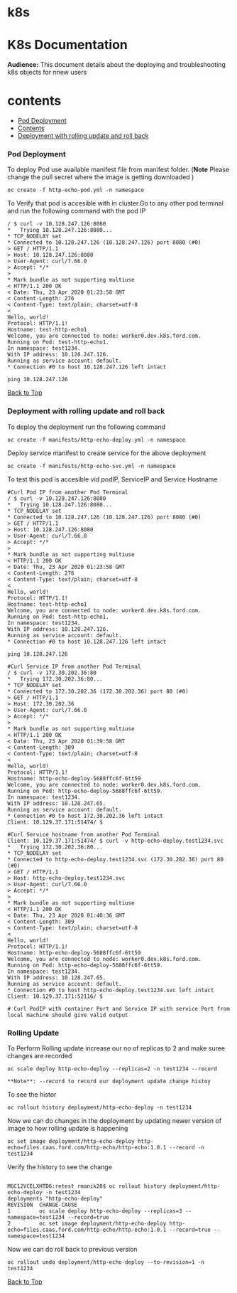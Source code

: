 # k8s
# **K8s Documentation**

**Audience:** This document details about the deploying and troubleshooting k8s objects for nnew users

# contents

- [Pod Deployment](#pod-deployment)
- [Contents](#contents)
- [Deployment with rolling update and roll back](#deployment-with-rolling-update-and-roll-back)






### Pod Deployment

To deploy Pod use available manifest file from manifest folder. (**Note** Please change the pull secret where the image is getting downloaded )

```
oc create -f http-echo-pod.yml -n namespace
```

To Verify that pod is accesible with in cluster.Go to any other pod terminal and run the following command with the pod IP

```
/ $ curl -v 10.128.247.126:8080
*   Trying 10.128.247.126:8080...
* TCP_NODELAY set
* Connected to 10.128.247.126 (10.128.247.126) port 8080 (#0)
> GET / HTTP/1.1
> Host: 10.128.247.126:8080
> User-Agent: curl/7.66.0
> Accept: */*
>
* Mark bundle as not supporting multiuse
< HTTP/1.1 200 OK
< Date: Thu, 23 Apr 2020 01:23:58 GMT
< Content-Length: 276
< Content-Type: text/plain; charset=utf-8
<
Hello, world!
Protocol: HTTP/1.1!
Hostname: test-http-echo1
Welcome, you are connected to node: worker0.dev.k8s.ford.com.
Running on Pod: test-http-echo1.
In namespace: test1234.
With IP address: 10.128.247.126.
Running as service account: default.
* Connection #0 to host 10.128.247.126 left intact
```
```
ping 10.128.247.126

```


[Back to Top](#contents)


### Deployment with rolling update and roll back

To deploy the deployment run the following command

```
oc create -f manifests/http-echo-deploy.yml -n namespace

```
Deploy service manifest to create service for the above deployment

```
oc create -f manifests/http-echo-svc.yml -n namespace

```

To test this pod is accesible vid podIP, ServiceIP and Service Hostname

```
#Curl Pod IP from another Pod Terminal
/ $ curl -v 10.128.247.126:8080
*   Trying 10.128.247.126:8080...
* TCP_NODELAY set
* Connected to 10.128.247.126 (10.128.247.126) port 8080 (#0)
> GET / HTTP/1.1
> Host: 10.128.247.126:8080
> User-Agent: curl/7.66.0
> Accept: */*
>
* Mark bundle as not supporting multiuse
< HTTP/1.1 200 OK
< Date: Thu, 23 Apr 2020 01:23:58 GMT
< Content-Length: 276
< Content-Type: text/plain; charset=utf-8
<
Hello, world!
Protocol: HTTP/1.1!
Hostname: test-http-echo1
Welcome, you are connected to node: worker0.dev.k8s.ford.com.
Running on Pod: test-http-echo1.
In namespace: test1234.
With IP address: 10.128.247.126.
Running as service account: default.
* Connection #0 to host 10.128.247.126 left intact
```
```
ping 10.128.247.126

```

```
#Curl Service IP from another Pod Terminal
/ $ curl -v 172.30.202.36:80
*   Trying 172.30.202.36:80...
* TCP_NODELAY set
* Connected to 172.30.202.36 (172.30.202.36) port 80 (#0)
> GET / HTTP/1.1
> Host: 172.30.202.36
> User-Agent: curl/7.66.0
> Accept: */*
>
* Mark bundle as not supporting multiuse
< HTTP/1.1 200 OK
< Date: Thu, 23 Apr 2020 01:39:58 GMT
< Content-Length: 309
< Content-Type: text/plain; charset=utf-8
<
Hello, world!
Protocol: HTTP/1.1!
Hostname: http-echo-deploy-5688ffc6f-6tt59
Welcome, you are connected to node: worker0.dev.k8s.ford.com.
Running on Pod: http-echo-deploy-5688ffc6f-6tt59.
In namespace: test1234.
With IP address: 10.128.247.65.
Running as service account: default.
* Connection #0 to host 172.30.202.36 left intact
Client: 10.129.37.171:51474/ $
```
```
#Curl Service hostname from another Pod Terminal
Client: 10.129.37.171:51474/ $ curl -v http-echo-deploy.test1234.svc
*   Trying 172.30.202.36:80...
* TCP_NODELAY set
* Connected to http-echo-deploy.test1234.svc (172.30.202.36) port 80 (#0)
> GET / HTTP/1.1
> Host: http-echo-deploy.test1234.svc
> User-Agent: curl/7.66.0
> Accept: */*
>
* Mark bundle as not supporting multiuse
< HTTP/1.1 200 OK
< Date: Thu, 23 Apr 2020 01:40:36 GMT
< Content-Length: 309
< Content-Type: text/plain; charset=utf-8
<
Hello, world!
Protocol: HTTP/1.1!
Hostname: http-echo-deploy-5688ffc6f-6tt59
Welcome, you are connected to node: worker0.dev.k8s.ford.com.
Running on Pod: http-echo-deploy-5688ffc6f-6tt59.
In namespace: test1234.
With IP address: 10.128.247.65.
Running as service account: default.
* Connection #0 to host http-echo-deploy.test1234.svc left intact
Client: 10.129.37.171:52116/ $
```
```
# Curl PodIP with container Port and Service IP with service Port from local machine should give valid output
```

### Rolling Update

To Perform Rolling update increase our no of replicas to 2 and make suree changes are recorded

 ```
 oc scale deploy http-echo-deploy --replicas=2 -n test1234 --record
 
 **Note**: --record to record our deployment update change histoy
 ```
 To see the histor
 
 ```
 oc rollout history deployment/http-echo-deploy -n test1234
 ```
 
 Now we can do changes in the deployment by updating newer version of image to how rolling update is happening
 

```
oc set image deployment/http-echo-deploy http-echo=files.caas.ford.com/http-echo/http-echo:1.0.1 --record -n test1234
```
Verify the history to see the change

```

MGC12VCELXHTD6:retest rmanik20$ oc rollout history deployment/http-echo-deploy -n test1234
deployments "http-echo-deploy"
REVISION  CHANGE-CAUSE
1         oc scale deploy http-echo-deploy --replicas=3 --namespace=test1234 --record=true
2         oc set image deployment/http-echo-deploy http-echo=files.caas.ford.com/http-echo/http-echo:1.0.1 --record=true --namespace=test1234

```

Now we can do roll back to previous version

```
oc rollout undo deployment/http-echo-deploy --to-revision=1 -n test1234
```


[Back to Top](#contents)
